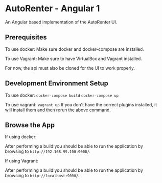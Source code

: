# AutoRenter - Angular 1 #

An Angular based implementation of the AutoRenter UI.

## Prerequisites ##

To use docker: 
Make sure docker and docker-compose are installed.

To use Vagrant:
Make sure to have  VirtualBox and Vagrant installed.

For now, the api must also be cloned for the UI to work properly.

## Development Environment Setup ##

To use docker: 
 `docker-compose build`
 `docker-compose up`

To use vagrant:
 `vagrant up`
 If you don't have the correct plugins installed, it will install them and then rerun the above command.

## Browse the App ##

If using docker:

After performing a build you should be able to run the application by browsing to `http://192.168.99.100:9000/`.


If using Vagrant:

After performing a build you should be able to run the application by browsing to `http://localhost:9000/`.

